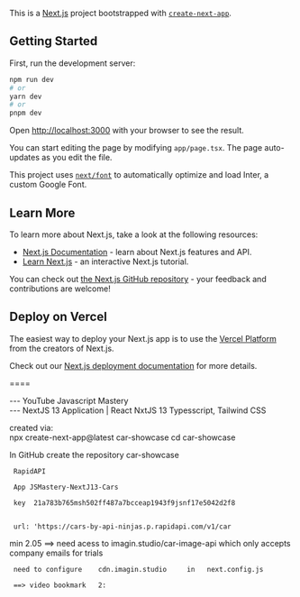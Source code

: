 This is a [Next.js](https://nextjs.org/) project bootstrapped with [`create-next-app`](https://github.com/vercel/next.js/tree/canary/packages/create-next-app).

## Getting Started

First, run the development server:

```bash
npm run dev
# or
yarn dev
# or
pnpm dev
```

Open [http://localhost:3000](http://localhost:3000) with your browser to see the result.

You can start editing the page by modifying `app/page.tsx`. The page auto-updates as you edit the file.

This project uses [`next/font`](https://nextjs.org/docs/basic-features/font-optimization) to automatically optimize and load Inter, a custom Google Font.

## Learn More

To learn more about Next.js, take a look at the following resources:

- [Next.js Documentation](https://nextjs.org/docs) - learn about Next.js features and API.
- [Learn Next.js](https://nextjs.org/learn) - an interactive Next.js tutorial.

You can check out [the Next.js GitHub repository](https://github.com/vercel/next.js/) - your feedback and contributions are welcome!

## Deploy on Vercel

The easiest way to deploy your Next.js app is to use the [Vercel Platform](https://vercel.com/new?utm_medium=default-template&filter=next.js&utm_source=create-next-app&utm_campaign=create-next-app-readme) from the creators of Next.js.

Check out our [Next.js deployment documentation](https://nextjs.org/docs/deployment) for more details.


====

---  YouTube  Javascript Mastery      
---         NextJS 13 Application | React NxtJS 13 Typesscript, Tailwind CSS


created via:  
                npx create-next-app@latest  car-showcase
                 cd car-showcase


In GitHub create the repository  car-showcase
     

     RapidAPI

     App JSMastery-NextJ13-Cars
     
     key  21a783b765msh502ff487a7bcceap1943f9jsnf17e5042d2f8

     
     url: 'https://cars-by-api-ninjas.p.rapidapi.com/v1/car

min 2.05   ==>  need acess to  imagin.studio/car-image-api
    which only accepts company emails for trials


     need to configure    cdn.imagin.studio     in   next.config.js

     ==> video bookmark   2:
      